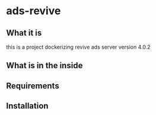# ads-revive

## What it is
this is a project dockerizing revive ads server version 4.0.2

## What is in the inside

## Requirements

## Installation


